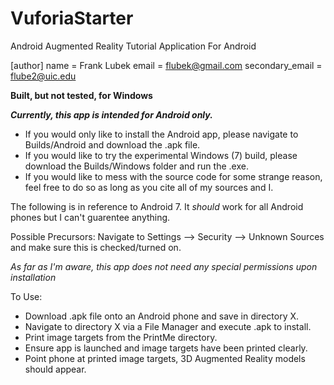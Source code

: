 # VuforiaStarter
Android Augmented Reality Tutorial Application For Android

[author]
  name = Frank Lubek
  email = flubek@gmail.com
  secondary_email = flube2@uic.edu

**Built, but not tested, for Windows**

***Currently, this app is intended for Android only.***

* If you would only like to install the Android app, please navigate to Builds/Android and download the .apk file.
* If you would like to try the experimental Windows (7) build, please download the Builds/Windows folder and run the .exe.
* If you would like to mess with the source code for some strange reason, feel free to do so as long as you cite all of my sources and I.

The following is in reference to Android 7. It *should* work for all Android phones but I can't guarentee anything.

Possible Precursors:
Navigate to Settings --> Security --> Unknown Sources and make sure this is checked/turned on.

*As far as I'm aware, this app does not need any special permissions upon installation*

To Use:
  * Download .apk file onto an Android phone and save in directory X.
  * Navigate to directory X via a File Manager and execute .apk to install.
  * Print image targets from the PrintMe directory.
  * Ensure app is launched and image targets have been printed clearly.
  * Point phone at printed image targets, 3D Augmented Reality models should appear.
  
